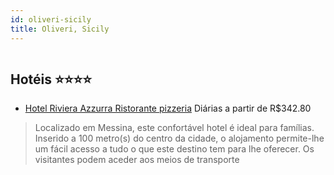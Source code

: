 ```yaml
---
id: oliveri-sicily
title: Oliveri, Sicily
---
```


<center><img src="http://photos.hotelbeds.com/giata/41/416998/416998a_hb_a_001.jpg" alt="" /></center>


## Hotéis ⭐️⭐️⭐️⭐️

-    [Hotel Riviera Azzurra Ristorante pizzeria](https://www.hurb.com/aud/https://www.hurb.com/hoteis/oliveri/hotel-riviera-azzurra-ristorante-pizzeria-JNP-JP208288?cmp=18055) Diárias a partir de R$342.80
   > Localizado em Messina, este confortável hotel é ideal para famílias. Inserido a 100 metro(s) do centro da cidade, o alojamento permite-lhe um fácil acesso a tudo o que este destino tem para lhe oferecer. Os visitantes podem aceder aos meios de transporte 
